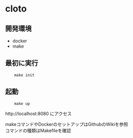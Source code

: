 # cloto

## 開発環境
- docker
- make
## 最初に実行
```
    make init
```
## 起動
```
    make up
```

http://localhost:8080 にアクセス

makeコマンドやDockerのセットアップはGithubのWikiを参照  
コマンドの種類はMakefileを確認
